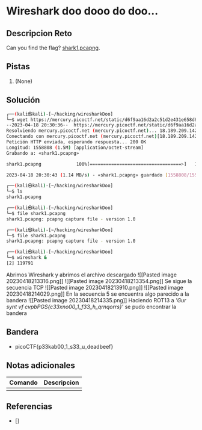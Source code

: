 # Wireshark doo dooo do doo...

## Descripcion Reto
Can you find the flag? [shark1.pcapng](https://mercury.picoctf.net/static/d6f9aa16d2a2c51d2e431e658d87af9e/shark1.pcapng).

## Pistas
1. (None)

## Solución
```bash
┌──(kali㉿kali)-[~/hacking/wiresharkDoo]
└─$ wget https://mercury.picoctf.net/static/d6f9aa16d2a2c51d2e431e658d87af9e/shark1.pcapng
--2023-04-18 20:30:36--  https://mercury.picoctf.net/static/d6f9aa16d2a2c51d2e431e658d87af9e/shark1.pcapng
Resolviendo mercury.picoctf.net (mercury.picoctf.net)... 18.189.209.142
Conectando con mercury.picoctf.net (mercury.picoctf.net)[18.189.209.142]:443... conectado.
Petición HTTP enviada, esperando respuesta... 200 OK
Longitud: 1558808 (1.5M) [application/octet-stream]
Grabando a: «shark1.pcapng»

shark1.pcapng             100%[==================================>]   1.49M  1.14MB/s    en 1.3s    

2023-04-18 20:30:43 (1.14 MB/s) - «shark1.pcapng» guardado [1558808/1558808]

┌──(kali㉿kali)-[~/hacking/wiresharkDoo]
└─$ ls
shark1.pcapng

┌──(kali㉿kali)-[~/hacking/wiresharkDoo]
└─$ file shark1.pcapng 
shark1.pcapng: pcapng capture file - version 1.0

┌──(kali㉿kali)-[~/hacking/wiresharkDoo]
└─$ file shark1.pcapng 
shark1.pcapng: pcapng capture file - version 1.0

┌──(kali㉿kali)-[~/hacking/wiresharkDoo]
└─$ wireshark &
[2] 119791
```

Abrimos Wireshark y abrimos el archivo descargado
![[Pasted image 20230418213316.png]]
![[Pasted image 20230418213354.png]]
Se sigue la secuencia TCP
![[Pasted image 20230418213910.png]]
![[Pasted image 20230418214029.png]]
En la secuencia 5 se encuentra algo parecido a la bandera
![[Pasted image 20230418214335.png]]
Haciendo ROT13 a *'Gur synt vf cvpbPGS{c33xno00_1_f33_h_qrnqorrs}'* se pudo encontrar la bandera

## Bandera
* picoCTF{p33kab00_1_s33_u_deadbeef}

## Notas adicionales
| Comando | Descripcion |
|---------|-------------|
|  |  |

## Referencias
- []